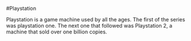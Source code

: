#Playstation

Playstation is a game machine used by all the ages. The first of the series was playstation one. The next one that followed was Playstation 2,  a machine that sold over one billion copies.